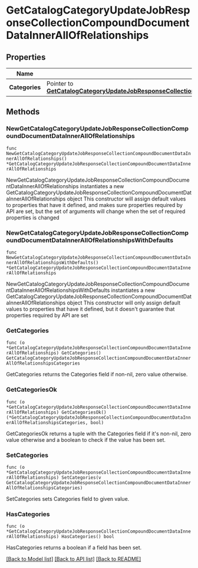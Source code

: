 # GetCatalogCategoryUpdateJobResponseCollectionCompoundDocumentDataInnerAllOfRelationships

## Properties

Name | Type | Description | Notes
------------ | ------------- | ------------- | -------------
**Categories** | Pointer to [**GetCatalogCategoryUpdateJobResponseCollectionCompoundDocumentDataInnerAllOfRelationshipsCategories**](GetCatalogCategoryUpdateJobResponseCollectionCompoundDocumentDataInnerAllOfRelationshipsCategories.md) |  | [optional] 

## Methods

### NewGetCatalogCategoryUpdateJobResponseCollectionCompoundDocumentDataInnerAllOfRelationships

`func NewGetCatalogCategoryUpdateJobResponseCollectionCompoundDocumentDataInnerAllOfRelationships() *GetCatalogCategoryUpdateJobResponseCollectionCompoundDocumentDataInnerAllOfRelationships`

NewGetCatalogCategoryUpdateJobResponseCollectionCompoundDocumentDataInnerAllOfRelationships instantiates a new GetCatalogCategoryUpdateJobResponseCollectionCompoundDocumentDataInnerAllOfRelationships object
This constructor will assign default values to properties that have it defined,
and makes sure properties required by API are set, but the set of arguments
will change when the set of required properties is changed

### NewGetCatalogCategoryUpdateJobResponseCollectionCompoundDocumentDataInnerAllOfRelationshipsWithDefaults

`func NewGetCatalogCategoryUpdateJobResponseCollectionCompoundDocumentDataInnerAllOfRelationshipsWithDefaults() *GetCatalogCategoryUpdateJobResponseCollectionCompoundDocumentDataInnerAllOfRelationships`

NewGetCatalogCategoryUpdateJobResponseCollectionCompoundDocumentDataInnerAllOfRelationshipsWithDefaults instantiates a new GetCatalogCategoryUpdateJobResponseCollectionCompoundDocumentDataInnerAllOfRelationships object
This constructor will only assign default values to properties that have it defined,
but it doesn't guarantee that properties required by API are set

### GetCategories

`func (o *GetCatalogCategoryUpdateJobResponseCollectionCompoundDocumentDataInnerAllOfRelationships) GetCategories() GetCatalogCategoryUpdateJobResponseCollectionCompoundDocumentDataInnerAllOfRelationshipsCategories`

GetCategories returns the Categories field if non-nil, zero value otherwise.

### GetCategoriesOk

`func (o *GetCatalogCategoryUpdateJobResponseCollectionCompoundDocumentDataInnerAllOfRelationships) GetCategoriesOk() (*GetCatalogCategoryUpdateJobResponseCollectionCompoundDocumentDataInnerAllOfRelationshipsCategories, bool)`

GetCategoriesOk returns a tuple with the Categories field if it's non-nil, zero value otherwise
and a boolean to check if the value has been set.

### SetCategories

`func (o *GetCatalogCategoryUpdateJobResponseCollectionCompoundDocumentDataInnerAllOfRelationships) SetCategories(v GetCatalogCategoryUpdateJobResponseCollectionCompoundDocumentDataInnerAllOfRelationshipsCategories)`

SetCategories sets Categories field to given value.

### HasCategories

`func (o *GetCatalogCategoryUpdateJobResponseCollectionCompoundDocumentDataInnerAllOfRelationships) HasCategories() bool`

HasCategories returns a boolean if a field has been set.


[[Back to Model list]](../README.md#documentation-for-models) [[Back to API list]](../README.md#documentation-for-api-endpoints) [[Back to README]](../README.md)


